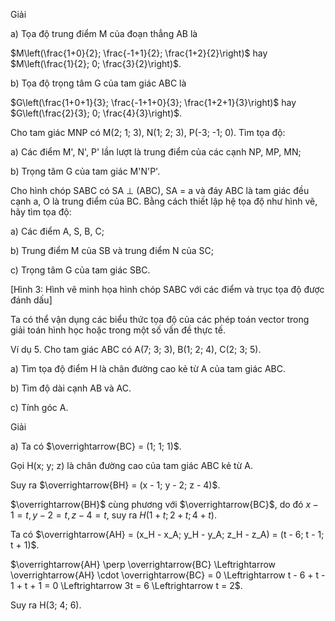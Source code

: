 Giải

a) Tọa độ trung điểm M của đoạn thẳng AB là

$M\left(\frac{1+0}{2}; \frac{-1+1}{2}; \frac{1+2}{2}\right)$ hay $M\left(\frac{1}{2}; 0; \frac{3}{2}\right)$.

b) Tọa độ trọng tâm G của tam giác ABC là

$G\left(\frac{1+0+1}{3}; \frac{-1+1+0}{3}; \frac{1+2+1}{3}\right)$ hay $G\left(\frac{2}{3}; 0; \frac{4}{3}\right)$.

Cho tam giác MNP có M(2; 1; 3), N(1; 2; 3), P(-3; -1; 0). Tìm tọa độ:

a) Các điểm M', N', P' lần lượt là trung điểm của các cạnh NP, MP, MN;

b) Trọng tâm G của tam giác M'N'P'.

Cho hình chóp SABC có SA ⊥ (ABC), SA = a và đáy ABC là tam giác đều cạnh a, O là trung điểm của BC. Bằng cách thiết lập hệ tọa độ như hình vẽ, hãy tìm tọa độ:

a) Các điểm A, S, B, C;

b) Trung điểm M của SB và trung điểm N của SC;

c) Trọng tâm G của tam giác SBC.

[Hình 3: Hình vẽ minh họa hình chóp SABC với các điểm và trục tọa độ được đánh dấu]

Ta có thể vận dụng các biểu thức tọa độ của các phép toán vector trong giải toán hình học hoặc trong một số vấn đề thực tế.

Ví dụ 5. Cho tam giác ABC có A(7; 3; 3), B(1; 2; 4), C(2; 3; 5).

a) Tìm tọa độ điểm H là chân đường cao kẻ từ A của tam giác ABC.

b) Tìm độ dài cạnh AB và AC.

c) Tính góc A.

Giải

a) Ta có $\overrightarrow{BC} = (1; 1; 1)$.

Gọi H(x; y; z) là chân đường cao của tam giác ABC kẻ từ A.

Suy ra $\overrightarrow{BH} = (x - 1; y - 2; z - 4)$.

$\overrightarrow{BH}$ cùng phương với $\overrightarrow{BC}$, do đó $x - 1 = t, y - 2 = t, z - 4 = t$, suy ra $H(1 + t; 2 + t; 4 + t)$.

Ta có $\overrightarrow{AH} = (x_H - x_A; y_H - y_A; z_H - z_A) = (t - 6; t - 1; t + 1)$.

$\overrightarrow{AH} \perp \overrightarrow{BC} \Leftrightarrow \overrightarrow{AH} \cdot \overrightarrow{BC} = 0 \Leftrightarrow t - 6 + t - 1 + t + 1 = 0 \Leftrightarrow 3t = 6 \Leftrightarrow t = 2$.

Suy ra H(3; 4; 6).